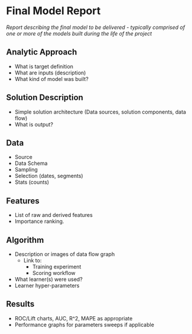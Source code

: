 # Final Model Report

_Report describing the final model to be delivered - typically comprised of one or more of the models built during the life of the project_

## Analytic Approach

- What is target definition
- What are inputs (description)
- What kind of model was built?

## Solution Description

- Simple solution architecture (Data sources, solution components, data flow)
- What is output?

## Data

- Source
- Data Schema
- Sampling
- Selection (dates, segments)
- Stats (counts)

## Features

- List of raw and derived features
- Importance ranking.

## Algorithm

- Description or images of data flow graph
  - Link to:
    - Training experiment
    - Scoring workflow
- What learner(s) were used?
- Learner hyper-parameters

## Results

- ROC/Lift charts, AUC, R^2, MAPE as appropriate
- Performance graphs for parameters sweeps if applicable
